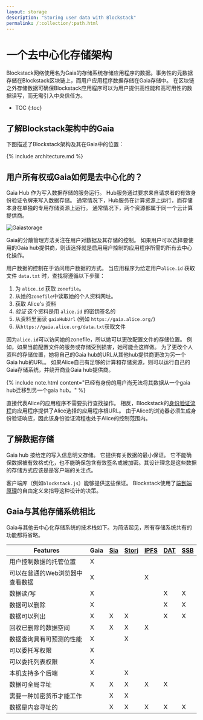 ```yaml
---
layout: storage
description: "Storing user data with Blockstack"
permalink: /:collection/:path.html
---
```

# 一个去中心化存储架构

Blockstack网络使用名为Gaia的存储系统存储应用程序的数据。事务性的元数据存储在Blockstack区块链上，而用户应用程序数据存储在Gaia存储中。 在区块链之外存储数据可确保Blockstack应用程序可以为用户提供高性能和高可用性的数据读写，而无需引入中央信任方。

* TOC
{:toc}

##  了解Blockstack架构中的Gaia

下图描述了Blockstack架构及其在Gaia中的位置：

{% include architecture.md %}

## 用户所有权或Gaia如何是去中心化的？

Gaia Hub 作为写入数据存储的服务运行。 Hub服务通过要求来自请求者的有效身份验证令牌来写入数据存储。 通常情况下，Hub服务在计算资源上运行，而存储本身在单独的专用存储资源上运行。 通常情况下，两个资源都属于同一个云计算提供商。

![Gaiastorage](/storage/images/gaia-storage.png)

Gaia的分散管理方法关注在用户对数据及其存储的控制。 如果用户可以选择要使用的Gaia hub提供商，则该选择就是启用用户控制的应用程序所需的所有去中心化操作。

用户数据的控制在于访问用户数据的方式。
当应用程序为给定用户`alice.id` 获取文件 `data.txt` 时，查找将遵循以下步骤：

1. 为 `alice.id` 获取 `zonefile`。
2. 从她的`zonefile`中读取她的个人资料网址。
3. 获取 Alice's 资料
4.  _验证_ 这个资料是用 `alice.id` 的密钥签名的
5. 从资料里面读 `gaiaHubUrl`  (例如 `https://gaia.alice.org/`)
6. 从`https://gaia.alice.org/data.txt`获取文件


因为`alice.id`可以访问她的zonefile，所以她可以更改配置文件的存储位置。 例如，如果当前配置文件的服务或存储受到损害，她可能会这样做。 为了更改个人资料的存储位置，她将自己的Gaia hub的URL从其他hub提供商更改为另一个Gaia hub的URL。 如果Alice自己有足够的计算和存储资源，则可以运行自己的Gaia存储系统，并绕开商业Gaia hub提供商。

{% include note.html content="已经有身份的用户尚无法将其数据从一个gaia hub迁移到另一个gaia hub。" %}

直接代表Alice的应用程序不需要执行查找操作。 相反，Blockstack的<a
href="http://blockstack.github.io/blockstack.js/index.html"
target="\_blank">身份验证流程</a>向应用程序提供了Alice选择的应用程序根URL。 由于Alice的浏览器必须生成身份验证响应，因此该身份验证流程也处于Alice的控制范围内。


## 了解数据存储

Gaia hub 按给定的写入信息明文存储。 它提供有关数据的最小保证。 它不能确保数据被有效格式化，也不能确保包含有效签名或被加密。其设计理念是这些数据的存储方式应该是是客户端的关注点。

客户端库（例如`blockstack.js`）能够提供这些保证。 Blockstack使用了<a href="https://en.wikipedia.org/wiki/End-to-end_principle" target="\_blank">端到端原理</a>的自由定义来指导这种设计的决策。

## Gaia与其他存储系统相比

Gaia与其他去中心化存储系统的技术栈如下。为简洁起见，所有存储系统共有的功能都将省略。

<table class="uk-table uk-table-striped">
<thead>
  <tr>
    <th>Features</th>
    <th>Gaia</th>
    <th><a href="https://sia.tech/" target="\_blank">Sia</a></th>
    <th><a href="https://storj.io/" target="\_blank">Storj</a></th>
    <th><a href="https://ipfs.io/" target="\_blank">IPFS</a></th>
    <th><a href="https://datproject.org/" target="\_blank">DAT</a></th>
    <th><a href="https://www.scuttlebutt.nz/" target="\_blank">SSB</a></th>
  </tr>
  </thead>
  <tr>
    <td>用户控制数据的托管位置</td>
    <td>X</td>
    <td></td>
    <td></td>
    <td></td>
    <td></td>
    <td></td>
  </tr>
  <tr>
    <td>可以在普通的Web浏览器中查看数据</td>
    <td>X</td>
    <td></td>
    <td></td>
    <td>X</td>
    <td></td>
    <td></td>
  </tr>
  <tr>
    <td>数据读/写</td>
    <td>X</td>
    <td></td>
    <td></td>
    <td></td>
    <td>X</td>
    <td>X</td>
  </tr>
  <tr>
    <td>数据可以删除</td>
    <td>X</td>
    <td></td>
    <td></td>
    <td></td>
    <td>X</td>
    <td>X</td>
  </tr>
  <tr>
    <td>数据可以列出</td>
    <td>X</td>
    <td>X</td>
    <td>X</td>
    <td></td>
    <td>X</td>
    <td>X</td>
  </tr>
  <tr>
    <td>回收已删除的数据空间</td>
    <td>X</td>
    <td>X</td>
    <td>X</td>
    <td>X</td>
    <td></td>
    <td></td>
  </tr>
  <tr>
    <td>数据查询具有可预测的性能</td>
    <td>X</td>
    <td></td>
    <td>X</td>
    <td></td>
    <td></td>
    <td></td>
  </tr>
  <tr>
    <td>可以委托写权限</td>
    <td>X</td>
    <td></td>
    <td></td>
    <td></td>
    <td></td>
    <td></td>
  </tr>
  <tr>
    <td>可以委托列表权限</td>
    <td>X</td>
    <td></td>
    <td></td>
    <td></td>
    <td></td>
    <td></td>
  </tr>
  <tr>
    <td>本机支持多个后端</td>
    <td>X</td>
    <td></td>
    <td>X</td>
    <td></td>
    <td></td>
    <td></td>
  </tr>
  <tr>
    <td>数据可全局寻址</td>
    <td>X</td>
    <td>X</td>
    <td>X</td>
    <td>X</td>
    <td>X</td>
    <td></td>
  </tr>
  <tr>
    <td>需要一种加密货币才能工作</td>
    <td></td>
    <td>X</td>
    <td>X</td>
    <td></td>
    <td></td>
    <td></td>
  </tr>
  <tr>
    <td>数据是内容寻址的</td>
    <td></td>
    <td>X</td>
    <td>X</td>
    <td>X</td>
    <td>X</td>
    <td>X</td>
  </tr>
</table>
